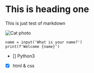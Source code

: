 # <h1>This is heading one</h1>
This is just test of markdown
<!--
# <h2></h2>
# <h3></h3>
# <h4></h4>
# <h5></h5>
# <h6></h6>
-->
![Cat photo](https://images.pexels.com/photos/104827/cat-pet-animal-domestic-104827.jpeg?auto=compress&cs=tinysrgb&dpr=1&w=500)

```Python3
name = input('What is your name?')
print(f'Welcome {name}')
```

- [] Python3
- [x] html & css
